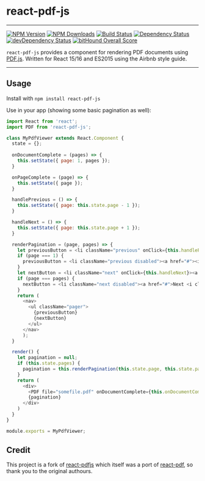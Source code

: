# react-pdf-js
---
[![NPM Version](https://img.shields.io/npm/v/react-pdf-js.svg?style=flat-square)](https://www.npmjs.com/package/react-pdf-js)
[![NPM Downloads](https://img.shields.io/npm/dm/react-pdf-js.svg?style=flat-square)](https://www.npmjs.com/package/react-pdf-js)
[![Build Status](https://img.shields.io/travis/mikecousins/react-pdf-js/master.svg?style=flat-square)](https://travis-ci.org/mikecousins/react-pdf-js)
[![Dependency Status](https://david-dm.org/mikecousins/react-pdf-js.svg)](https://david-dm.org/mikecousins/react-pdf-js)
[![devDependency Status](https://david-dm.org/mikecousins/react-pdf-js/dev-status.svg)](https://david-dm.org/mikecousins/react-pdf-js#info=devDependencies)
[![bitHound Overall Score](https://www.bithound.io/github/mikecousins/react-pdf-js/badges/score.svg)](https://www.bithound.io/github/mikecousins/react-pdf-js)

`react-pdf-js` provides a component for rendering PDF documents using [PDF.js](http://mozilla.github.io/pdf.js/). Written for React 15/16 and ES2015 using the Airbnb style guide.

---

Usage
-----

Install with `npm install react-pdf-js`

Use in your app (showing some basic pagination as well):

```js
import React from 'react';
import PDF from 'react-pdf-js';

class MyPdfViewer extends React.Component {
  state = {};
  
  onDocumentComplete = (pages) => {
    this.setState({ page: 1, pages });
  }

  onPageComplete = (page) => {
    this.setState({ page });
  }

  handlePrevious = () => {
    this.setState({ page: this.state.page - 1 });
  }

  handleNext = () => {
    this.setState({ page: this.state.page + 1 });
  }

  renderPagination = (page, pages) => {
    let previousButton = <li className="previous" onClick={this.handlePrevious}><a href="#"><i className="fa fa-arrow-left"></i> Previous</a></li>;
    if (page === 1) {
      previousButton = <li className="previous disabled"><a href="#"><i className="fa fa-arrow-left"></i> Previous</a></li>;
    }
    let nextButton = <li className="next" onClick={this.handleNext}><a href="#">Next <i className="fa fa-arrow-right"></i></a></li>;
    if (page === pages) {
      nextButton = <li className="next disabled"><a href="#">Next <i className="fa fa-arrow-right"></i></a></li>;
    }
    return (
      <nav>
        <ul className="pager">
          {previousButton}
          {nextButton}
        </ul>
      </nav>
      );
  }

  render() {
    let pagination = null;
    if (this.state.pages) {
      pagination = this.renderPagination(this.state.page, this.state.pages);
    }
    return (
      <div>
        <PDF file="somefile.pdf" onDocumentComplete={this.onDocumentComplete} onPageComplete={this.onPageComplete} page={this.state.page} />
        {pagination}
      </div>
    )
  }
}

module.exports = MyPdfViewer;
```


## Credit

This project is a fork of [react-pdfjs](https://github.com/erikras/react-pdfjs) which itself was a port of [react-pdf](https://github.com/nnarhinen/react-pdf), so thank you to
the original authours.
